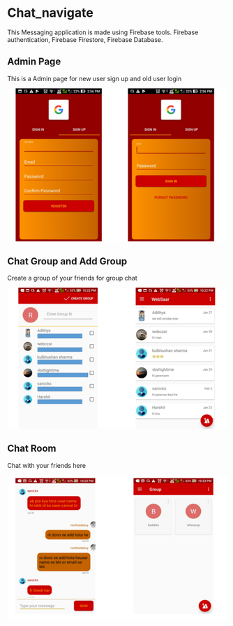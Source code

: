 # Chat_navigate
This Messaging application is made using Firebase tools. Firebase authentication, Firebase Firestore, Firebase Database.
## Admin Page
This is a Admin page for new user sign up and old user login 

![Admin Panel](https://github.com/vbshightime/Chat_navigate/blob/master/PresentationAdmin.png)
## Chat Group and Add Group
Create a group of your friends for group chat

![Chat Group](https://github.com/vbshightime/Chat_navigate/blob/master/PresentationChat.png)
## Chat Room
Chat with your friends here

![Chat Room](https://github.com/vbshightime/Chat_navigate/blob/master/PresentationChatRoom.png)

